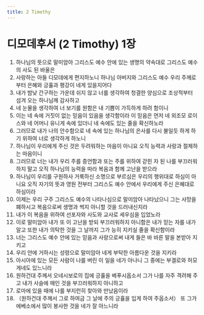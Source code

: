```yaml
---
title: 2 Timothy
---
```


# 디모데후서 (2 Timothy) 1장
1. 하나님의 뜻으로 말미암아 그리스도 예수 안에 있는 생명의 약속대로 그리스도 예수의 사도 된 바울은
1. 사랑하는 아들 디모데에게 편지하노니 하나님 아버지와 그리스도 예수 우리 주께로부터 은혜와 긍휼과 평강이 네게 있을지어다
1. 내가 밤낮 간구하는 가운데 쉬지 않고 너를 생각하여 청결한 양심으로 조상적부터 섬겨 오는 하나님께 감사하고
1. 네 눈물을 생각하여 너 보기를 원함은 내 기쁨이 가득하게 하려 함이니
1. 이는 네 속에 거짓이 없는 믿음이 있음을 생각함이라 이 믿음은 먼저 네 외조모 로이스와 네 어머니 유니게 속에 있더니 네 속에도 있는 줄을 확신하노라
1. 그러므로 내가 나의 안수함으로 네 속에 있는 하나님의 은사를 다시 불일듯 하게 하기 위하여 너로 생각하게 하노니
1. 하나님이 우리에게 주신 것은 두려워하는 마음이 아니요 오직 능력과 사랑과 절제하는 마음이니
1. 그러므로 너는 내가 우리 주를 증언함과 또는 주를 위하여 갇힌 자 된 나를 부끄러워하지 말고 오직 하나님의 능력을 따라 복음과 함께 고난을 받으라
1. 하나님이 우리를 구원하사 거룩하신 소명으로 부르심은 우리의 행위대로 하심이 아니요 오직 자기의 뜻과 영원 전부터 그리스도 예수 안에서 우리에게 주신 은혜대로 하심이라
1. 이제는 우리 구주 그리스도 예수의 나타나심으로 말미암아 나타났으니 그는 사망을 폐하시고 복음으로써 생명과 썩지 아니할 것을 드러내신지라
1. 내가 이 복음을 위하여 선포자와 사도와 교사로 세우심을 입었노라
1. 이로 말미암아 내가 또 이 고난을 받되 부끄러워하지 아니함은 내가 믿는 자를 내가 알고 또한 내가 의탁한 것을 그 날까지 그가 능히 지키실 줄을 확신함이라
1. 너는 그리스도 예수 안에 있는 믿음과 사랑으로써 내게 들은 바 바른 말을 본받아 지키고
1. 우리 안에 거하시는 성령으로 말미암아 네게 부탁한 아름다운 것을 지키라
1. 아시아에 있는 모든 사람이 나를 버린 이 일을 네가 아나니 그 중에는 부겔로와 허모게네도 있느니라
1. 원하건대 주께서 오네시보로의 집에 긍휼을 베푸시옵소서 그가 나를 자주 격려해 주고 내가 사슬에 매인 것을 부끄러워하지 아니하고
1. 로마에 있을 때에 나를 부지런히 찾아와 만났음이라
1. （원하건대 주께서 그로 하여금 그 날에 주의 긍휼을 입게 하여 주옵소서） 또 그가 에베소에서 많이 봉사한 것을 네가 잘 아느니라